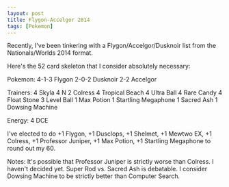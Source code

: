 ```yaml
---
layout: post
title: Flygon-Accelgor 2014
tags: [Pokemon]
---
```

Recently, I've been tinkering with a Flygon/Accelgor/Dusknoir list from the Nationals/Worlds 2014 format.

Here's the 52 card skeleton that I consider absolutely necessary:

Pokemon:
4-1-3 Flygon
2-0-2 Dusknoir
2-2 Accelgor

Trainers:
4 Skyla
4 N
2 Colress
4 Tropical Beach
4 Ultra Ball
4 Rare Candy
4 Float Stone
3 Level Ball
1 Max Potion
1 Startling Megaphone
1 Sacred Ash
1 Dowsing Machine

Energy:
4 DCE

I've elected to do +1 Flygon, +1 Dusclops, +1 Shelmet, +1 Mewtwo EX, +1 Colress, +1 Professor Juniper, +1 Max Potion, +1 Startling Megaphone to round out my 60.

Notes: 
It's possible that Professor Juniper is strictly worse than Colress. I haven't decided yet.
Super Rod vs. Sacred Ash is debatable.
I consider Dowsing Machine to be strictly better than Computer Search.
